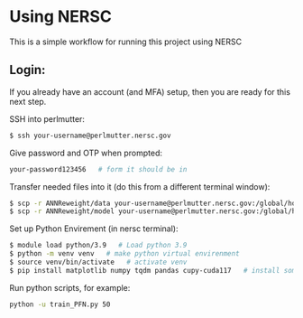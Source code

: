 # Using NERSC

This is a simple workflow for running this project using NERSC

## Login:

If you already have an account (and MFA) setup, then you are ready for this next step.

SSH into perlmutter:
```bash
$ ssh your-username@perlmutter.nersc.gov
```
Give password and OTP when prompted:
```bash
your-password123456   # form it should be in
```

Transfer needed files into it (do this from a different terminal window):
```bash
$ scp -r ANNReweight/data your-username@perlmutter.nersc.gov:/global/homes/c/your-username
$ scp -r ANNReweight/model your-username@perlmutter.nersc.gov:/global/homes/c/your-username
```

Set up Python Envirement (in nersc terminal):
```bash
$ module load python/3.9   # Load python 3.9
$ python -m venv venv   # make python virtual envirenment
$ source venv/bin/activate   # activate venv
$ pip install matplotlib numpy tqdm pandas cupy-cuda117   # install some needed packages
```

Run python scripts, for example:
```bash
python -u train_PFN.py 50
```